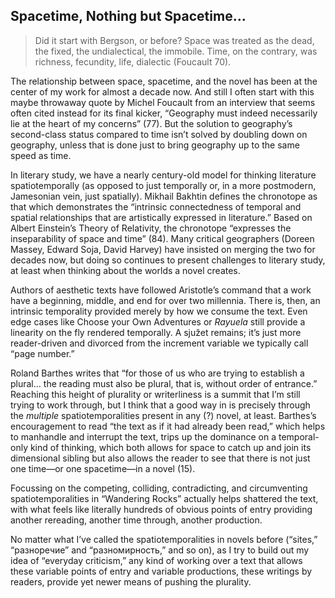 ## Spacetime, Nothing but Spacetime…

> Did it start with Bergson, or before? Space was treated as the dead, the
> fixed, the undialectical, the immobile. Time, on the contrary, was richness,
> fecundity, life, dialectic (Foucault 70).

The relationship between space, spacetime, and the novel has been at the center
of my work for almost a decade now. And still I often start with this maybe
throwaway quote by Michel Foucault from an interview that seems often cited
instead for its final kicker, “Geography must indeed necessarily lie at the
heart of my concerns” (77). But the solution to geography’s second-class status
compared to time isn’t solved by doubling down on geography, unless that is
done just to bring geography up to the same speed as time. 

In literary study, we have a nearly century-old model for thinking literature
spatiotemporally (as opposed to just temporally or, in a more postmodern,
Jamesonian vein, just spatially). Mikhail Bakhtin defines the chronotope as
that which demonstrates the “intrinsic connectedness of temporal and spatial
relationships that are artistically expressed in literature.” Based on Albert
Einstein’s Theory of Relativity, the chronotope “expresses the inseparability
of space and time” (84). Many critical geographers (Doreen Massey, Edward Soja,
David Harvey) have insisted on merging the two for decades now, but doing so
continues to present challenges to literary study, at least when thinking about
the worlds a novel creates.

Authors of aesthetic texts have followed Aristotle’s command that a work have a
beginning, middle, and end for over two millennia. There is, then, an intrinsic
temporality provided merely by how we consume the text. Even edge cases like
Choose your Own Adventures or _Rayuela_ still provide a linearity on the fly
rendered temporally. A sjužet remains; it’s just more reader-driven and
divorced from the increment variable we typically call “page number.” 

Roland Barthes writes that “for those of us who are trying to establish a
plural… the reading must also be plural, that is, without order of entrance.”
Reaching this height of plurality or writerliness is a summit that I’m still
trying to work through, but I think that a good way in is precisely through the
_multiple_ spatiotemporalities present in any (?) novel, at least. Barthes’s
encouragement to read “the text as if it had already been read,” which helps to
manhandle and interrupt the text, trips up the dominance on a temporal-only
kind of thinking, which both allows for space to catch up and join its
dimensional sibling but also allows the reader to see that there is not just
one time—or one spacetime—in a novel (15).

Focussing on the competing, colliding, contradicting, and circumventing
spatiotemporalities in “Wandering Rocks” actually helps shattered the text,
with what feels like literally hundreds of obvious points of entry providing
another rereading, another time through, another production.

No matter what I’ve called the spatiotemporalities in novels before (“sites,”
“разноречие” and “разномирность,” and so on), as I try to build out my idea of
“everyday criticism,” any kind of working over a text that allows these
variable points of entry and variable productions, these writings by readers,
provide yet newer means of pushing the plurality.
